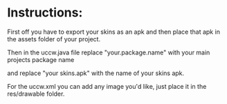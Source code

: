 Instructions:
=============


First off you have to export your skins as an apk and then place that apk in the assets folder of your project.

Then in the uccw.java file replace "your.package.name" with your main projects package name

and replace "your skins.apk" with the name of your skins apk. 

For the uccw.xml you can add any image you'd like, just place it in the res/drawable folder.
